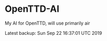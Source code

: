 # OpenTTD-AI
My AI for OpenTTD, will use primarily air

Latest backup: Sun Sep 22 16:37:01 UTC 2019
